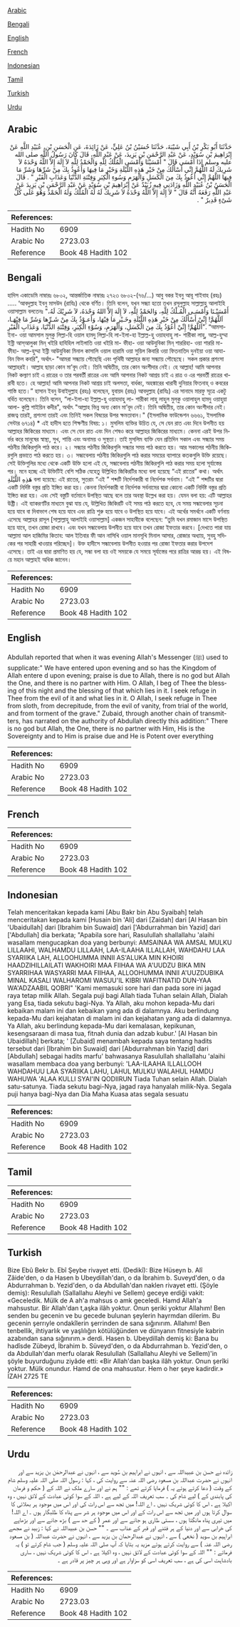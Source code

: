 [Arabic](#arabic)

[Bengali](#bengali)

[English](#english)

[French](#french)

[Indonesian](#indonesian)

[Tamil](#tamil)

[Turkish](#turkish)

[Urdu](#urdu)

## Arabic


<div dir="rtl" lang="ar" style={{fontSize:'larger',backgroundColor:'#f8f9fa',padding:20}}>
حَدَّثَنَا أَبُو بَكْرِ بْنُ أَبِي شَيْبَةَ، حَدَّثَنَا حُسَيْنُ بْنُ عَلِيٍّ، عَنْ زَائِدَةَ، عَنِ الْحَسَنِ بْنِ، عُبَيْدِ اللَّهِ عَنْ إِبْرَاهِيمَ بْنِ سُوَيْدٍ، عَنْ عَبْدِ الرَّحْمَنِ بْنِ يَزِيدَ، عَنْ عَبْدِ اللَّهِ، قَالَ كَانَ رَسُولُ اللَّهِ صلى الله عليه وسلم إِذَا أَمْسَى قَالَ ‏"‏ أَمْسَيْنَا وَأَمْسَى الْمُلْكُ لِلَّهِ وَالْحَمْدُ لِلَّهِ لاَ إِلَهَ إِلاَّ اللَّهُ وَحْدَهُ لاَ شَرِيكَ لَهُ اللَّهُمَّ إِنِّي أَسْأَلُكَ مِنْ خَيْرِ هَذِهِ اللَّيْلَةِ وَخَيْرِ مَا فِيهَا وَأَعُوذُ بِكَ مِنْ شَرِّهَا وَشَرِّ مَا فِيهَا اللَّهُمَّ إِنِّي أَعُوذُ بِكَ مِنَ الْكَسَلِ وَالْهَرَمِ وَسُوءِ الْكِبَرِ وَفِتْنَةِ الدُّنْيَا وَعَذَابِ الْقَبْرِ ‏"‏ ‏.‏ قَالَ الْحَسَنُ بْنُ عُبَيْدِ اللَّهِ وَزَادَنِي فِيهِ زُبَيْدٌ عَنْ إِبْرَاهِيمَ بْنِ سُوَيْدٍ عَنْ عَبْدِ الرَّحْمَنِ بْنِ يَزِيدَ عَنْ عَبْدِ اللَّهِ رَفَعَهُ أَنَّهُ قَالَ ‏"‏ لاَ إِلَهَ إِلاَّ اللَّهُ وَحْدَهُ لاَ شَرِيكَ لَهُ لَهُ الْمُلْكُ وَلَهُ الْحَمْدُ وَهُوَ عَلَى كُلِّ شَىْءٍ قَدِيرٌ ‏"‏ ‏.‏
</div>
<div style={{backgroundColor:'#f8f9fa',padding:20, marginBottom: 10}}><table> <thead> <tr> <th>References:</th> <th></th> </tr> </thead> <tbody><tr><td>Hadith No</td><td>6909</td></tr><tr><td>Arabic No</td><td>2723.03</td></tr><tr><td>Reference</td><td>Book 48 Hadith 102</td></tr></tbody></table></div>

## Bengali


<div dir="ltr" lang="bn" style={{fontSize:'larger',backgroundColor:'#f8f9fa',padding:20}}>
হাদিস একাডেমি নাম্বারঃ ৬৮০২, আন্তর্জাতিক নাম্বারঃ ২৭২৩ ৬৮০২-(৭৬/...) আবু বকর ইবনু আবূ শাইবাহ (রহঃ) ..... ‘আবদুল্লাহ ইবনু মাসউদ (রাযিঃ) থেকে বর্ণিত। তিনি বলেন, যখন সন্ধ্যা হতো তখন রসূলুল্লাহ সাল্লাল্লাহু আলাইহি ওয়াসাল্লাম বলতেনঃ "أَمْسَيْـنَا وَأَمْسَـى الْمُـلْكُ لِلَّهِ، وَالحَمْدُ لِلَّهِ، لاَ إِلَهَ إِلاَّ اللهُ وَحْدَهُ، لاَ شَرِيْكَ لَهُ، اَللَّهُمََّ! إِنِّيْ أَسْأَلُكَ مِنْ خَيْرِ هَذِهِ اللَّيْلَةِ وخَـيْرِ مَا فِيْهَا، وَأَعـوْذُ بِكَ مِنْ شَـرِّها وَشَرِّ مَا فِيْهَـا، اَللَّهُمََّ! إِنِّيْ أَعُوْذُ بِكَ مِنَ الْكَسَلِ، وَالْهَرَمِ، وَسُوْءِ الْكِبَرِ، وَفِتْنَةِ الدُّنْيَا، وَعَذَابِ الْقَبْرِ". “আমসাইনা- ওয়া আমসাল মুল্‌কু লিল্লা-হি ওয়াল হামদু লিল্লা-হি লা-ইলা-হা ইল্লাল্ল-হু ওয়াহদাহু লা- শারীকা লাহু, আল্ল-হুম্মা ইন্নী আস্আলুকা মিন্‌ খইরি হাযিহিল লাইলাতি ওয়া খইরি মা- ফীহা- ওয়া আউযুবিকা মিন্‌ শাররিহা- ওয়া শাররি মা- ফীহা- আল্ল-হুম্মা ইন্নী আউযুবিকা মিনাল কাসালি ওয়াল হারামি ওয়া সুয়িল কিবারি ওয়া ফিতনাতিদ দুনইয়া ওয়া আযা-বিন ফিল কবরি", অর্থাৎ- "আমরা সন্ধ্যায় পৌছেছি এবং পৃথিবী আল্লাহর জন্য সন্ধ্যায় পৌছেছে। সকল প্রকার প্রশংসা আল্লাহরই। আল্লাহ ছাড়া কোন মা’বূদ নেই। তিনি অদ্বিতীয়, তার কোন অংশীদার নেই। হে আল্লাহ! আমি আপনার নিকট কল্যাণ চাই এ রাত্রের ও তার পরবর্তী রাত্রের এবং আমি আপনার নিকট আশ্রয় চাই এ রাত্র ও এর পরবর্তী রাত্রের খারাবী হতে। হে আল্লাহ! আমি আপনার নিকট আশ্রয় চাই অলসতা, বার্ধক্য, অহঙ্কারের খারাবী দুনিয়ার ফিতনাহ্ ও কবরের শাস্তি হতে।” হাসান ইবনু উবাইদুল্লাহ (রহঃ) বলেছেন, যুবায়দ (রহঃ) আবদুল্লাহ (রাযিঃ) এর সানাদে মারফু সূত্রে একটু বর্ধিত বলেছেন। তিনি বলেন, “লা-ইলা-হা ইল্লাল্ল-হু ওয়াহদাহু লা- শারীকা লাহু লাহুল মুল্‌কু ওয়ালাহুল হামদু ওয়াহুয়া আলা- কুল্লি শাইয়িন কদীর", অর্থাৎ "আল্লাহ ভিন্ন অন্য কোন মা’বূদ নেই। তিনি অদ্বিতীয়, তার কোন অংশীদার নেই। রাজত্ব তারই, প্রশংসা তারই এবং তিনিই সকল বিষয়ের উপর ক্ষমতাবান।" (ইসলামিক ফাউন্ডেশন ৬৬৬১, ইসলামিক সেন্টার ৬৭১৪) * এই হাদীস হতে শিক্ষণীয় বিষয়: ১। মুসলিম ব্যক্তির উচিত যে, সে যেন রাত এবং দিনে উপনীত হয় আল্লাহর জিকিরের মাধ্যমে। এবং সে যেন রাত এবং দিন শেষও করে আল্লাহর জিকিরের মাধ্যমে। কেননা এরই উপর নির্ভর করে মানুষের স্বাস্থ্য, সুখ, শান্তি এবং অনাময় ও সুস্থতা। তাই মুসলিম ব্যক্তি যেন প্রতিদিন সকাল এবং সন্ধ্যার সময় পঠনীয় জিকিরগুলি পাঠ করে। ২। সন্ধ্যার পঠনীয় জিকিরগুলি সন্ধ্যার সময় পাঠ করতে হয়। আর সকালের পঠনীয় জিকিরগুলি প্রভাতে পাঠ করতে হয়। ৩। সন্ধাবেলায় পঠনীয় জিকিরগুলি পাঠ করার সময়ের ব্যাপারে কতকগুলি উক্তি রয়েছে। সেই উক্তিগুলির মধ্যে থেকে একটি উক্তি হলো এই যে, সন্ধাবেলায় পঠনীয় জিকিরগুলি পাঠ করার সময় হলো সূর্যাস্তের পর। মনে হচ্ছে এই উক্তিটিই বেশি সঠিক যেহেতু উল্লিখিত জিকিরটির মধ্যে বলা হয়েছে “এই রাতের” কথা। অর্থাৎ هَذِهِ اللَّيْلَةِ বলা হয়েছে: এই রাতের, সুতরাং “এই ” শব্দটি নির্দেশকারী বা নির্দেশক সর্বনাম। “এই ” শব্দটির দ্বারা একটি নির্দিষ্ট বস্তুর প্রতি ইঙ্গিত করা হয়। কেননা নির্দেশকারী বা নির্দেশক সর্বনামের দ্বারা কোনো একটি নির্দিষ্ট বস্তুর প্রতি ইঙ্গিত করা হয়। এবং সেই বস্তুটি বর্তমানে উপস্থিত আছে বলে তার অবস্থা উল্লেখ করা হয়। যেমন বলা হয়: এটি আল্লাহর উষ্ট্রী। এই ব্যাকরণটির মাধ্যমে বুঝা যায় যে, উল্লিখিত জিকিরটি ওই সময় পাঠ করতে হবে, যে সময় সন্ধাবেলার সূচনা হয়ে যাবে বা দিবাভাগ শেষ হয়ে যাবে এবং রাত্রি শুরু হয়ে যাবে ও উপস্থিত হয়ে যাবে। এই অর্থের সমর্থনে একটি বর্ণনায় এসেছে আল্লাহর রাসূল [সাল্লাল্লাহু আলাইহি ওয়াসাল্লাম] একজন সাহাবীকে বলেছেন: “তুমি যখন রমাজান মাসে উপস্থিত হয়ে যাবে, তখন রোজা রাখবে। এবং যখন সন্ধাবেলায় উপনীত হয়ে যাবে তখন রোজা ইফতার করবে। [দেখতে পারা যায় আল্লামা আল হাজিমির কিতাব: আল ইতিবার ফী আন নাসিখি ওয়াল মানসূখি মিনাল আসার, রোজার অধ্যায়, সুবহু সদিকের পর সাহারী খাওয়ার পরিচ্ছেদ]। উক্ত হাদীসে সন্ধাবেলায় উপনীত হওয়ার পর রোজা ইফতার করার উপদেশ এসেছে। তাই এর দ্বারা প্রমাণিত হয় যে, সন্ধা বলা হয় ওই সময়কে যে সময়ে সূর্যাস্তের পরে রাত্রির আরম্ভ হয়। এই বিষয়ে মহান আল্লাহই অধিক জানেন।
</div>
<div style={{backgroundColor:'#f8f9fa',padding:20, marginBottom: 10}}><table> <thead> <tr> <th>References:</th> <th></th> </tr> </thead> <tbody><tr><td>Hadith No</td><td>6909</td></tr><tr><td>Arabic No</td><td>2723.03</td></tr><tr><td>Reference</td><td>Book 48 Hadith 102</td></tr></tbody></table></div>

## English


<div dir="ltr" lang="en" style={{fontSize:'larger',backgroundColor:'#f8f9fa',padding:20}}>
Abdullah reported that when it was evening Allah's Messenger (ﷺ) used to supplicate:" We have entered upon evening and so has the Kingdom of Allah entere d upon evening; praise is due to Allah, there is no god but Allah the One, and there is no partner with Him. O Allah, I beg of Thee the blessing of this night and the blessing of that which lies in it. I seek refuge in Thee from the evil of it and what lies in it. O Allah, I seek refuge in Thee from sloth, from decrepitude, from the evil of vanity, from trial of the world, and from torment of the grave." Zubaid, through another chain of transmitters, has narrated on the authority of Abdullah directly this addition:" There is no god but Allah, the One, there is no partner with Him, His is the Sovereignty and to Him is praise due and He is Potent over everything
</div>
<div style={{backgroundColor:'#f8f9fa',padding:20, marginBottom: 10}}><table> <thead> <tr> <th>References:</th> <th></th> </tr> </thead> <tbody><tr><td>Hadith No</td><td>6909</td></tr><tr><td>Arabic No</td><td>2723.03</td></tr><tr><td>Reference</td><td>Book 48 Hadith 102</td></tr></tbody></table></div>

## French


<div dir="ltr" lang="fr" style={{fontSize:'larger',backgroundColor:'#f8f9fa',padding:20}}>

</div>
<div style={{backgroundColor:'#f8f9fa',padding:20, marginBottom: 10}}><table> <thead> <tr> <th>References:</th> <th></th> </tr> </thead> <tbody><tr><td>Hadith No</td><td>6909</td></tr><tr><td>Arabic No</td><td>2723.03</td></tr><tr><td>Reference</td><td>Book 48 Hadith 102</td></tr></tbody></table></div>

## Indonesian


<div dir="ltr" lang="id" style={{fontSize:'larger',backgroundColor:'#f8f9fa',padding:20}}>
Telah menceritakan kepada kami [Abu Bakr bin Abu Syaibah] telah menceritakan kepada kami [Husain bin 'Ali] dari [Zaidah] dari [Al Hasan bin 'Ubaidullah] dari [Ibrahim bin Suwaid] dari ['Abdurrahman bin Yazid] dari ['Abdullah] dia berkata; "Apabila sore hari, Rasulullah shallallahu 'alaihi wasallam mengucapkan doa yang berbunyi: AMSAINAA WA AMSAL MULKU LILLAAHI, WALHAMDU LILLAAH, LAA-ILAAHA ILLALLAH, WAHDAHU LAA SYARIIKA LAH, ALLOOHUMMA INNII AS'ALUKA MIN KHOIRI HAADZIHILLAILATI WAKHOIRI MAA FIIHAA WA A'UUDZU BIKA MIN SYARRIHAA WASYARRI MAA FIIHAA, ALLOOHUMMA INNII A'UUZDUBIKA MINAL KASALI WALHAROMI WASUU'IL KIBRI WAFITNATID DUN-YAA WA'ADZAABIL QOBRI" 'Kami memasuki sore hari dan pada sore ini jagad raya tetap milik Allah. Segala puji bagi Allah tiada Tuhan selain Allah, Dialah yang Esa, tiada sekutu bagi-Nya. Ya Allah, aku mohon kepada-Mu dari kebaikan malam ini dan kebaikan yang ada di dalamnya. Aku berlindung kepada-Mu dari kejahatan di malam ini dan kejahatan yang ada di dalamnya. Ya Allah, aku berlindung kepada-Mu dari kemalasan, kepikunan, kesengsaraan di masa tua, fitnah dunia dan adzab kubur.' [Al Hasan bin Ubaidillah] berkata; ' [Zubaid] menambah kepada saya tentang hadits tersebut dari [Ibrahim bin Suwaid] dari [Abdurrahman bin Yazid] dari [Abdullah] sebagai hadits marfu' bahwasanya Rasulullah shallallahu 'alaihi wasallam membaca doa yang berbunyi: 'LAA-ILAAHA ILLALLOOH WAHDAHUU LAA SYARIIKA LAHU, LAHUL MULKU WALAHUL HAMDU WAHUWA 'ALAA KULLI SYAI'IN QODIIRUN Tiada Tuhan selain Allah. Dialah satu-satunya. Tiada sekutu bagi-Nya, jagad raya hanyalah milik-Nya. Segala puji hanya bagi-Nya dan Dia Maha Kuasa atas segala sesuatu
</div>
<div style={{backgroundColor:'#f8f9fa',padding:20, marginBottom: 10}}><table> <thead> <tr> <th>References:</th> <th></th> </tr> </thead> <tbody><tr><td>Hadith No</td><td>6909</td></tr><tr><td>Arabic No</td><td>2723.03</td></tr><tr><td>Reference</td><td>Book 48 Hadith 102</td></tr></tbody></table></div>

## Tamil


<div dir="ltr" lang="ta" style={{fontSize:'larger',backgroundColor:'#f8f9fa',padding:20}}>

</div>
<div style={{backgroundColor:'#f8f9fa',padding:20, marginBottom: 10}}><table> <thead> <tr> <th>References:</th> <th></th> </tr> </thead> <tbody><tr><td>Hadith No</td><td>6909</td></tr><tr><td>Arabic No</td><td>2723.03</td></tr><tr><td>Reference</td><td>Book 48 Hadith 102</td></tr></tbody></table></div>

## Turkish


<div dir="ltr" lang="tr" style={{fontSize:'larger',backgroundColor:'#f8f9fa',padding:20}}>
Bize Ebû Bekr b. Ebî Şeybe rivayet etti. (Dedikî): Bize Hüseyn b. Alî Zâide'den, o da Hasen b Ubeydillah'dan, o da İbrahim b. Suveyd'den, o da Abdurrahman b. Yezid'den, o da Abdullah'dan naklen rivayet etti. (Şöyle demiş): Resulullah (Sallallahu Aleyhi ve Sellem) geceye erdiği vakit: «Geceledik. Mülk de A ah'a mahsus o amk geceIedi. Hamd Allah'a mahsustur. Bir Allah'dan t,aşka ilâh yoktur. Onun şeriki yoktur Allahım! Ben senden bu gecenin ve bu gecede bulunan şeylerin hayrmdan dilerim. Bu gecenin şerrıyle ondakîlerin şerrinden de sana sığınırım. Allahım! Ben tenbellik, ihtiyarlık ve yaşlılığın kötülüğünden ve dünyanın fitnesiyle kabrin azabından sana sığınırım.» derdi. Hasen b. Ubeydillah demiş ki: Bana bu hadîsde Zübeyd, İbrahim b. Süveyd'den, o da Abdurrahman b. Yezid'den, o da Abdullah'dan merfu olarak Resulullah (Sallallahu Aleyhi ve Sellem)'in şöyle buyurduğunu ziyâde etti: «Bir Allah'dan başka ilâh yoktur. Onun şerîki yoktur. Mülk onundur. Hamd de ona mahsustur. Hem o her şeye kadirdir.» İZAH 2725 TE
</div>
<div style={{backgroundColor:'#f8f9fa',padding:20, marginBottom: 10}}><table> <thead> <tr> <th>References:</th> <th></th> </tr> </thead> <tbody><tr><td>Hadith No</td><td>6909</td></tr><tr><td>Arabic No</td><td>2723.03</td></tr><tr><td>Reference</td><td>Book 48 Hadith 102</td></tr></tbody></table></div>

## Urdu


<div dir="rtl" lang="ur" style={{fontSize:'larger',backgroundColor:'#f8f9fa',padding:20}}>
زائدہ نے حسن بن عبیداللہ سے ، انہوں نے ابراہیم بن سُوید سے ، انہوں نے عبدالرحمٰن بن یزید سے اور انہوں نے حضرت عبداللہ بن مسعود رضی اللہ عنہ سے روایت کی ، کہا : رسول اللہ صلی اللہ علیہ وسلم شام کے وقت ( دعا کرتے ہوئے یہ ) فرمایا کرتے تھے : "" ہم نے اور سارے ملک نے اللہ کے ( حکم و فرمان کی پابندی کے ) لیے شام کی ۔ سب تعریف اللہ کے لیے ہے ، اللہ کے سوا کوئی عبادت کے لائق نہیں ، وہ اکیلا ہے ، اس کا کوئی شریک نہیں ۔ اے اللہ! میں تجھ سے اس رات کی اور اس میں موجود ہر بھلائی کا سوال کرتا ہوں اور میں تجھ سے اس رات کے اور اس میں موجود ہر شر سے پناہ کا طلبگار ہوں ۔ اے اللہ! میں تیری پناہ مانگتا ہوں ، سستی طاری ہو جانے سے اور عمر ( کے حد سے ) بڑھ جانے سے اور بڑھاپے کی خرابی سے اور دنیا کے ہر فتنے اور قبر کے عذاب سے ۔ "" حسن بن عبیداللہ نے کہا : زبید نے مجھے ابراہیم بن سوید ( نخعی ) سے ، انہوں نے عبدالرحمان بن یزید سے ، انہوں نے حضرت عبداللہ ( بن مسعود رضی اللہ عنہ ) سے روایت کرتے ہوئے مزید یہ بتایا کہ آپ صلی اللہ علیہ وسلم ( جب شام کرتے تو ) یہ فرماتے : "" اللہ کے سوا کوئی عبادت کے لائق نہیں ، وہ اکیلا ہے ، اس کا کوئی شریک نہیں ، ساری بادشاہت اسی کی ہے ، سب تعریف اسی کو سزاوار ہے اور وہی ہر چیز پر قادر ہے ۔
</div>
<div style={{backgroundColor:'#f8f9fa',padding:20, marginBottom: 10}}><table> <thead> <tr> <th>References:</th> <th></th> </tr> </thead> <tbody><tr><td>Hadith No</td><td>6909</td></tr><tr><td>Arabic No</td><td>2723.03</td></tr><tr><td>Reference</td><td>Book 48 Hadith 102</td></tr></tbody></table></div>
